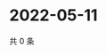 # 2022-05-11

共 0 条

<!-- BEGIN WEIBO -->
<!-- 最后更新时间 Wed May 11 2022 13:25:45 GMT+0800 (China Standard Time) -->

<!-- END WEIBO -->

